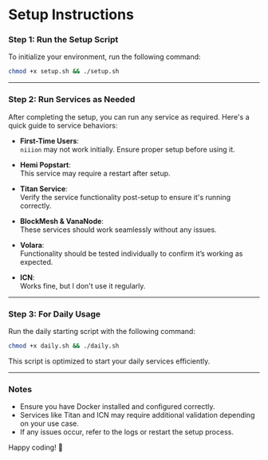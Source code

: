 # Setup Instructions

### Step 1: Run the Setup Script
To initialize your environment, run the following command:

```bash
chmod +x setup.sh && ./setup.sh
```

---

### Step 2: Run Services as Needed
After completing the setup, you can run any service as required. Here's a quick guide to service behaviors:

- **First-Time Users**:  
  `niiion` may not work initially. Ensure proper setup before using it.

- **Hemi Popstart**:  
  This service may require a restart after setup.

- **Titan Service**:  
  Verify the service functionality post-setup to ensure it's running correctly.

- **BlockMesh & VanaNode**:  
  These services should work seamlessly without any issues.

- **Volara**:  
  Functionality should be tested individually to confirm it’s working as expected.

- **ICN**:  
  Works fine, but I don't use it regularly.

---

### Step 3: For Daily Usage
Run the daily starting script with the following command:

```bash
chmod +x daily.sh && ./daily.sh
```

This script is optimized to start your daily services efficiently.

---

### Notes
- Ensure you have Docker installed and configured correctly.  
- Services like Titan and ICN may require additional validation depending on your use case.  
- If any issues occur, refer to the logs or restart the setup process.

Happy coding! 🚀
